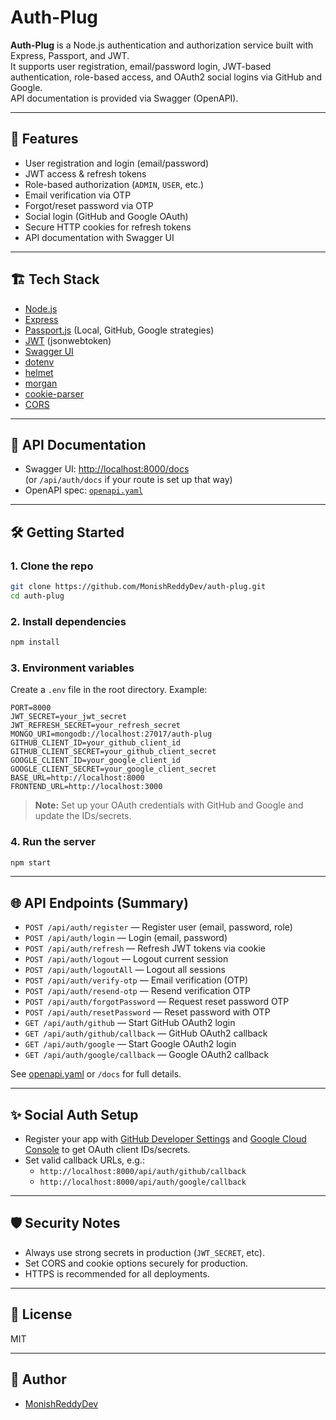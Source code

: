 # Auth-Plug

**Auth-Plug** is a Node.js authentication and authorization service built with Express, Passport, and JWT.  
It supports user registration, email/password login, JWT-based authentication, role-based access, and OAuth2 social logins via GitHub and Google.  
API documentation is provided via Swagger (OpenAPI).

---

## 🚀 Features

- User registration and login (email/password)
- JWT access & refresh tokens
- Role-based authorization (`ADMIN`, `USER`, etc.)
- Email verification via OTP
- Forgot/reset password via OTP
- Social login (GitHub and Google OAuth)
- Secure HTTP cookies for refresh tokens
- API documentation with Swagger UI

---

## 🏗️ Tech Stack

- [Node.js](https://nodejs.org/)
- [Express](https://expressjs.com/)
- [Passport.js](http://www.passportjs.org/) (Local, GitHub, Google strategies)
- [JWT](https://jwt.io/) (jsonwebtoken)
- [Swagger UI](https://swagger.io/tools/swagger-ui/)
- [dotenv](https://www.npmjs.com/package/dotenv)
- [helmet](https://helmetjs.github.io/)
- [morgan](https://www.npmjs.com/package/morgan)
- [cookie-parser](https://www.npmjs.com/package/cookie-parser)
- [CORS](https://www.npmjs.com/package/cors)

---

## 📑 API Documentation

- Swagger UI: [http://localhost:8000/docs](http://localhost:8000/docs)  
  (or `/api/auth/docs` if your route is set up that way)
- OpenAPI spec: [`openapi.yaml`](./openapi.yaml)

---

## 🛠️ Getting Started

### 1. **Clone the repo**

```bash
git clone https://github.com/MonishReddyDev/auth-plug.git
cd auth-plug
```

### 2. **Install dependencies**

```bash
npm install
```

### 3. **Environment variables**

Create a `.env` file in the root directory. Example:

```
PORT=8000
JWT_SECRET=your_jwt_secret
JWT_REFRESH_SECRET=your_refresh_secret
MONGO_URI=mongodb://localhost:27017/auth-plug
GITHUB_CLIENT_ID=your_github_client_id
GITHUB_CLIENT_SECRET=your_github_client_secret
GOOGLE_CLIENT_ID=your_google_client_id
GOOGLE_CLIENT_SECRET=your_google_client_secret
BASE_URL=http://localhost:8000
FRONTEND_URL=http://localhost:3000
```

> **Note:** Set up your OAuth credentials with GitHub and Google and update the IDs/secrets.

### 4. **Run the server**

```bash
npm start
```

---

## 🌐 API Endpoints (Summary)

- `POST /api/auth/register` — Register user (email, password, role)
- `POST /api/auth/login` — Login (email, password)
- `POST /api/auth/refresh` — Refresh JWT tokens via cookie
- `POST /api/auth/logout` — Logout current session
- `POST /api/auth/logoutAll` — Logout all sessions
- `POST /api/auth/verify-otp` — Email verification (OTP)
- `POST /api/auth/resend-otp` — Resend verification OTP
- `POST /api/auth/forgotPassword` — Request reset password OTP
- `POST /api/auth/resetPassword` — Reset password with OTP
- `GET /api/auth/github` — Start GitHub OAuth2 login
- `GET /api/auth/github/callback` — GitHub OAuth2 callback
- `GET /api/auth/google` — Start Google OAuth2 login
- `GET /api/auth/google/callback` — Google OAuth2 callback

See [openapi.yaml](./openapi.yaml) or `/docs` for full details.

---

## ✨ Social Auth Setup

- Register your app with [GitHub Developer Settings](https://github.com/settings/developers) and [Google Cloud Console](https://console.cloud.google.com/apis/credentials) to get OAuth client IDs/secrets.
- Set valid callback URLs, e.g.:
  - `http://localhost:8000/api/auth/github/callback`
  - `http://localhost:8000/api/auth/google/callback`

---

## 🛡️ Security Notes

- Always use strong secrets in production (`JWT_SECRET`, etc).
- Set CORS and cookie options securely for production.
- HTTPS is recommended for all deployments.

---

## 📝 License

MIT

---

## 👤 Author

- [MonishReddyDev](https://github.com/MonishReddyDev)
